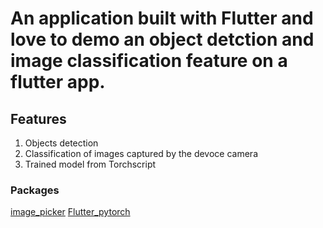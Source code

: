 # An application built with Flutter and love to demo an object detction and image classification feature on a flutter app.

## Features
1. Objects detection
2. Classification of images captured by the devoce camera
3. Trained model from Torchscript


### Packages
 [image_picker](https://pub.dev/packages/image_picker)
 [Flutter_pytorch](https://pub.dev/packages/flutter_pytorch)
 
